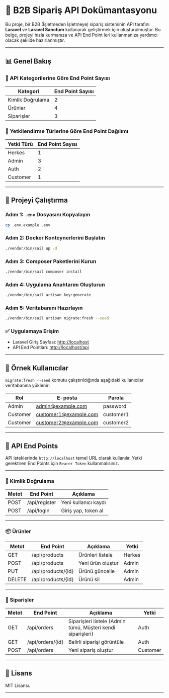 
# 🛒 B2B Sipariş API Dokümantasyonu

Bu proje, bir B2B (İşletmeden İşletmeye) sipariş sisteminin API tarafını **Laravel** ve **Laravel Sanctum** kullanarak geliştirmek için oluşturulmuştur. Bu belge, projeyi hızla kurmanıza ve API End Point leri kullanmanıza yardımcı olacak şekilde hazırlanmıştır.

---

## 📊 Genel Bakış

### 🔹 API Kategorilerine Göre End Point Sayısı

| Kategori             | End Point Sayısı |
|----------------------|-----------------|
| Kimlik Doğrulama     | 2               |
| Ürünler              | 4               |
| Siparişler           | 3               |

### 🔹 Yetkilendirme Türlerine Göre End Point Dağılımı

| Yetki Türü | End Point Sayısı |
|------------|-----------------|
| Herkes     | 1               |
| Admin      | 3               |
| Auth       | 2               |
| Customer   | 1               |

---

## 🚀 Projeyi Çalıştırma

### Adım 1: `.env` Dosyasını Kopyalayın

```bash
cp .env.example .env
```

### Adım 2: Docker Konteynerlerini Başlatın

```bash
./vendor/bin/sail up -d
```

### Adım 3: Composer Paketlerini Kurun

```bash
./vendor/bin/sail composer install
```

### Adım 4: Uygulama Anahtarını Oluşturun

```bash
./vendor/bin/sail artisan key:generate
```

### Adım 5: Veritabanını Hazırlayın

```bash
./vendor/bin/sail artisan migrate:fresh --seed
```

### ✅ Uygulamaya Erişim

- Laravel Giriş Sayfası: [http://localhost](http://localhost)
- API End Pointları: [http://localhost/api](http://localhost/api)

---

## 👤 Örnek Kullanıcılar

`migrate:fresh --seed` komutu çalıştırıldığında aşağıdaki kullanıcılar veritabanına yüklenir:

| Rol      | E-posta               | Parola     |
|----------|------------------------|------------|
| Admin    | admin@example.com      | password   |
| Customer | customer1@example.com  | customer1  |
| Customer | customer2@example.com  | customer2  |

---

## 🔌 API End Points

API isteklerinde `http://localhost` temel URL olarak kullanılır. Yetki gerektiren End Points için `Bearer Token` kullanmalısınız.

---

### 🔐 Kimlik Doğrulama

| Metot | End Point      | Açıklama                |
|-------|---------------|--------------------------|
| POST  | /api/register | Yeni kullanıcı kaydı     |
| POST  | /api/login    | Giriş yap, token al      |

---

### 📦 Ürünler

| Metot | End Point             | Açıklama           | Yetki   |
|-------|----------------------|---------------------|---------|
| GET   | /api/products        | Ürünleri listele    | Herkes  |
| POST  | /api/products        | Yeni ürün oluştur   | Admin   |
| PUT   | /api/products/{id}   | Ürünü güncelle      | Admin   |
| DELETE| /api/products/{id}   | Ürünü sil           | Admin   |

---

### 🛒 Siparişler

| Metot | End Point             | Açıklama                                                  | Yetki     |
|-------|----------------------|-------------------------------------------------------------|-----------|
| GET   | /api/orders          | Siparişleri listele (Admin tümü, Müşteri kendi siparişleri)| Auth      |
| GET   | /api/orders/{id}     | Belirli siparişi görüntüle                                | Auth      |
| POST  | /api/orders          | Yeni sipariş oluştur                                      | Customer  |

---

## 📄 Lisans

MIT Lisansı.

---
